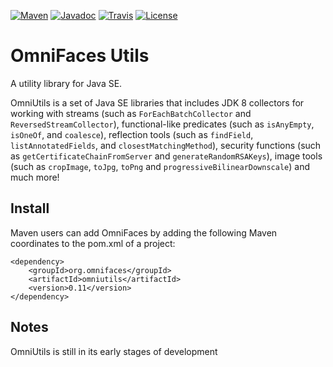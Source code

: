 [![Maven](https://img.shields.io/maven-metadata/v/https/repo.maven.apache.org/maven2/org/omnifaces/omniutils/maven-metadata.xml.svg)](https://repo.maven.apache.org/maven2/org/omnifaces/omniutils/)
[![Javadoc](https://javadoc.io/badge/org.omnifaces/omniutils.svg)](https://javadoc.io/doc/org.omnifaces/omniutils) 
[![Travis](https://travis-ci.org/omnifaces/omniutils.svg?branch=develop)](https://travis-ci.org/omnifaces/omniutils)
[![License](https://img.shields.io/:license-apache-blue.svg)](https://www.apache.org/licenses/LICENSE-2.0.html)

OmniFaces Utils
=================

A utility library for Java SE.

OmniUtils is a set of Java SE libraries that includes JDK 8 collectors for working with streams (such as `ForEachBatchCollector` and `ReversedStreamCollector`), functional-like predicates (such as `isAnyEmpty`, `isOneOf`, and `coalesce`), reflection tools (such as `findField`, `listAnnotatedFields`, and `closestMatchingMethod`), security functions (such as `getCertificateChainFromServer` and `generateRandomRSAKeys`), image tools (such as `cropImage`, `toJpg`, `toPng` and `progressiveBilinearDownscale`) and much more!

## Install ##

Maven users can add OmniFaces by adding the following Maven coordinates to the pom.xml of a project:

```
<dependency>
    <groupId>org.omnifaces</groupId>
    <artifactId>omniutils</artifactId>
    <version>0.11</version>
</dependency>
```

## Notes ##

OmniUtils is still in its early stages of development


